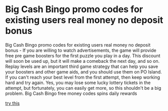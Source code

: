 # Big Cash Bingo promo codes for existing users real money no deposit bonus

Big Cash Bingo promo codes for existing users real money no deposit bonus - If you are willing to watch advertisements, the game will provide free pre game boosters for the first puzzle you play in a day. This discount will soon be used up, but it will make a comeback the next day, and so on. Replay levels are an important third game strategy that can help you save your boosters and other game aids, and you should use them on PO Island. If you can't reach your best level from the first attempt, then keep working hard and try again. Yes, you may lose some lucky lottery tickets in the attempt, but fortunately, you can easily get more, so this shouldn't be a big problem. Big Cash Bingo free money codes spins daily rewards

[try this](https://peatix.com/user/21219250)
